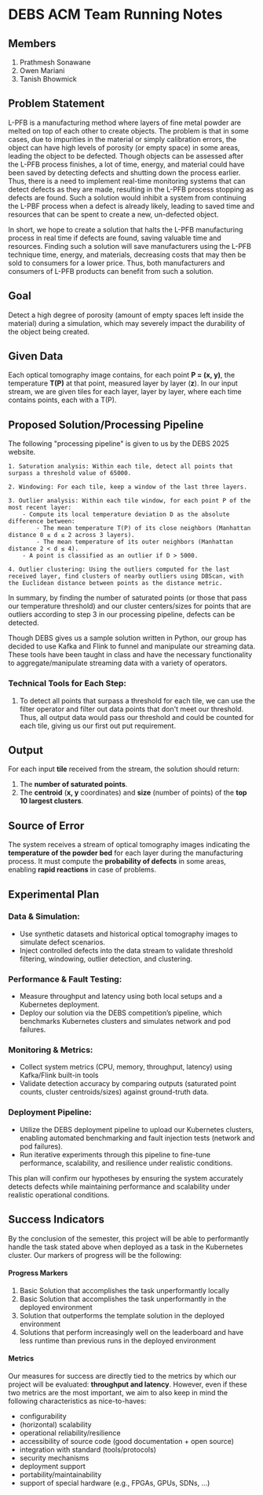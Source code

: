 # DEBS ACM Team Running Notes

## Members

1. Prathmesh Sonawane
2. Owen Mariani
3. Tanish Bhowmick

## Problem Statement 

L-PFB is a manufacturing method where layers of fine metal powder are melted on top of each other to create objects. The problem is that in some cases, due to impurities in the material or simply calibration errors, the object can have high levels of porosity (or empty space) in some areas, leading the object to be defected. Though objects can be assessed after the L-PFB process finishes, a lot of time, energy, and material could have been saved by detecting defects and shutting down the process earlier. Thus, there is a need to implement real-time monitoring systems that can detect defects as they are made, resulting in the L-PFB process stopping as defects are found. Such a solution would inhibit a system from continuing the L-PBF process when a defect is already likely, leading to saved time and resources that can be spent to create a new, un-defected object. 

In short, we hope to create a solution that halts the L-PFB manufacturing process in real time if defects are found, saving valuable time and resources. Finding such a solution will save manufacturers using the L-PFB technique time, energy, and materials, decreasing costs that may then be sold to consumers for a lower price. Thus, both manufacturers and consumers of L-PFB products can benefit from such a solution. 

## Goal
Detect a high degree of porosity (amount of empty spaces left inside the material) during a simulation, which may severely impact the durability of the object being created.

## Given Data
Each optical tomography image contains, for each point **P = (x, y)**, the temperature **T(P)** at that point, measured layer by layer (**z**). In our input stream, we are given tiles for each layer, layer by layer, where each time contains points, each with a T(P).

## Proposed Solution/Processing Pipeline

The following "processing pipeline" is given to us by the DEBS 2025 website. 

    1. Saturation analysis: Within each tile, detect all points that surpass a threshold value of 65000.

    2. Windowing: For each tile, keep a window of the last three layers.

    3. Outlier analysis: Within each tile window, for each point P of the most recent layer:
        - Compute its local temperature deviation D as the absolute difference between:
            - The mean temperature T(P) of its close neighbors (Manhattan distance 0 ≤ d ≤ 2 across 3 layers).
            - The mean temperature of its outer neighbors (Manhattan distance 2 < d ≤ 4).
        - A point is classified as an outlier if D > 5000.

    4. Outlier clustering: Using the outliers computed for the last received layer, find clusters of nearby outliers using DBScan, with the Euclidean distance between points as the distance metric.

In summary, by finding the number of saturated points (or those that pass our temperature threshold) and our cluster centers/sizes for points that are outliers according to step 3 in our processing pipeline, defects can be detected. 

Though DEBS gives us a sample solution written in Python, our group has decided to use Kafka and Flink to funnel and manipulate our streaming data. These tools have been taught in class and have the necessary functionality to aggregate/manipulate streaming data with a variety of operators. 

### Technical Tools for Each Step: 

1. To detect all points that surpass a threshold for each tile, we can use the filter operator and filter out data points that don't meet our threshold. Thus, all output data would pass our threshold and could be counted for each tile, giving us our first out put requirement. 

## Output
For each input **tile** received from the stream, the solution should return:
1. The **number of saturated points**.
2. The **centroid** (**x, y** coordinates) and **size** (number of points) of the **top 10 largest clusters**.

## Source of Error
The system receives a stream of optical tomography images indicating the **temperature of the powder bed** for each layer during the manufacturing process. It must compute the **probability of defects** in some areas, enabling **rapid reactions** in case of problems.

## Experimental Plan
### Data & Simulation:
- Use synthetic datasets and historical optical tomography images to simulate defect scenarios.
- Inject controlled defects into the data stream to validate threshold filtering, windowing, outlier detection, and clustering.

### Performance & Fault Testing:
- Measure throughput and latency using both local setups and a Kubernetes deployment.
- Deploy our solution via the DEBS competition’s pipeline, which benchmarks Kubernetes clusters and simulates network and pod failures.

### Monitoring & Metrics:
- Collect system metrics (CPU, memory, throughput, latency) using Kafka/Flink built-in tools
- Validate detection accuracy by comparing outputs (saturated point counts, cluster centroids/sizes) against ground-truth data.

### Deployment Pipeline:
- Utilize the DEBS deployment pipeline to upload our Kubernetes clusters, enabling automated benchmarking and fault injection tests (network and pod failures).
- Run iterative experiments through this pipeline to fine-tune performance, scalability, and resilience under realistic conditions.

This plan will confirm our hypotheses by ensuring the system accurately detects defects while maintaining performance and scalability under realistic operational conditions.
## Success Indicators
By the conclusion of the semester, this project will be able to performantly handle the task stated above when deployed as a task in the Kubernetes cluster. Our markers of progress will be the following:
#### Progress Markers 
1. Basic Solution that accomplishes the task unperformantly locally
2. Basic Solution that accomplishes the task unperformantly in the deployed environment
3. Solution that outperforms the template solution in the deployed environment
4. Solutions that perform increasingly well on the leaderboard and have less runtime than previous runs in the deployed environment

#### Metrics 
Our measures for success are directly tied to the metrics by which our project will be evaluated: **throughput and latency**. However, even if these two metrics are the most important, we aim to also keep in mind the following characteristics as nice-to-haves:
* configurability
* (horizontal) scalability
* operational reliability/resilience
* accessibility of source code (good documentation + open source)
* integration with standard (tools/protocols)
* security mechanisms
* deployment support
* portability/maintainability
* support of special hardware (e.g., FPGAs, GPUs, SDNs, ...)